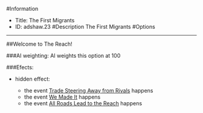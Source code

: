 #Information
 - Title: The First Migrants
 - ID: adshaw.23
#Description
The First Migrants
#Options

___
##Welcome to The Reach!

###AI weighting:
AI weights this option at 100


###Efects:<ul><li>hidden effect:</li><ul><li>the event [Trade Steering Away from Rivals](../events/trade_steering_away_from_rivals.md) happens</li><li>the event [We Made It](../events/we_made_it.md) happens</li><li>the event [All Roads Lead to the Reach](../events/all_roads_lead_to_the_reach.md) happens</li></ul></ul>

